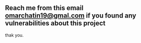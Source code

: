 ## Reach me from this email omarchatin19@gmal.com if you found any vulnerabilities about this project
thak you.
